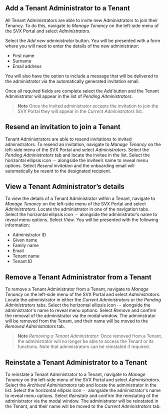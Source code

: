 ## Add a Tenant Administrator to a Tenant

All Tenant Administrators are able to invite new Administrators to join their Tenancy. To do this, navigate to _Manage Tenancy_ on the left-side menu of the SVX Portal and select _Administrators_.

Select the _Add new administrator_ button. You will be presented with a form where you will need to enter the details of the new administrator:
* First name
* Surname
* Email address

You will also have the option to include a message that will be delivered to the administrator via the automatically generated invitation email.

Once all required fields are complete select the _Add_ button and the Tenant Administrator will appear in the list of _Pending Administrators_.

> **Note**
> Once the invited administrator accepts the invitation to join the SVX Portal they will appear in the _Current Administrators_ list.


## Resend an invitation to join a Tenant

Tenant Administrators are able to resend invitations to invited administrators. To resend an invitation, navigate to _Manage Tenancy_ on the left-side menu of the SVX Portal and select _Administrators_. Select the _Pending Administrators_ tab and locate the invitee in the list. Select the horizontal ellipsis icon ⋯ alongside the invitee’s name to reveal menu options. Select _Resend invitation_ and the onboarding email will automatically be resent to the designated recipient.

## View a Tenant Administrator’s details

To view the details of a Tenant Administrator within a Tenant, navigate to _Manage Tenancy_ on the left-side menu of the SVX Portal and select _Administrators_. Locate the administrator in one of the navigation tabs. Select the horizontal ellipsis icon ⋯ alongside the administrator’s name to reveal menu options. Select _View_. You will be presented with the following information:
* Administrator ID
* Given name
* Family name
* Email
* Tenant name
* Tenant ID

## Remove a Tenant Administrator from a Tenant

To remove a Tenant Administrator from a Tenant, navigate to _Manage Tenancy_ on the left-side menu of the SVX Portal and select _Administrators_. Locate the administrator in either the _Current Administrators_ or the _Pending Administrators_ tabs. Select the horizontal ellipsis icon ⋯ alongside the administrator's name to reveal menu options. Select _Remove_ and confirm the removal of the administrator via the modal window. The administrator will be removed from the Tenant, and their name will be moved to the _Removed Administrators_ tab.

> **Note**
> _Removing a Tenant Administrator:_ Once removed from a Tenant, the administrator will no longer be able to access the Tenant or its functions. Note that administrators can be reinstated if required.


## Reinstate a Tenant Administrator to a Tenant

To reinstate a Tenant Administrator to a Tenant, navigate to _Manage Tenancy_ on the left-side menu of the SVX Portal and select _Administrators_. Select the _Archived Administrators_ tab and locate the administrator in the list. Select the horizontal ellipsis icon ⋯ alongside the administrator's name to reveal menu options. Select _Reinstate_ and confirm the reinstating of the administrator via the modal window. The administrator will be reinstated in the Tenant, and their name will be moved to the _Current Administrators_ tab.
